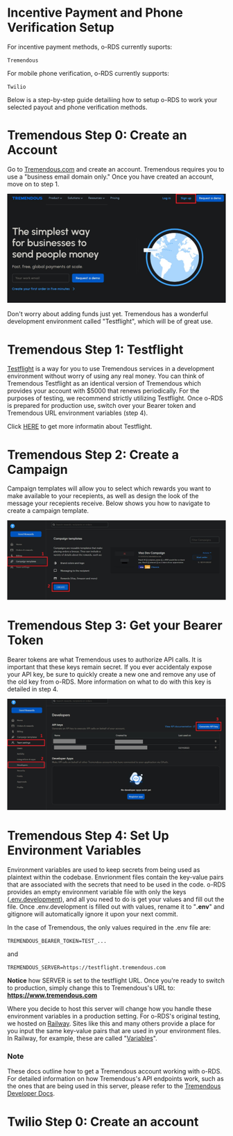 # Incentive Payment and Phone Verification Setup

For incentive payment methods, o-RDS currently suports:

    Tremendous

For mobile phone verification, o-RDS currently supports:

    Twilio

Below is a step-by-step guide detailiing how to setup o-RDS to work your selected payout and phone verification methods. 

# Tremendous Step 0: Create an Account

Go to [Tremendous.com](https://www.tremendous.com/) and create an account. Tremendous requires you to use a "business email domain only." Once you have created an account, move on to step 1. 

![Tremendous Sign Up](../photos/Tremendous_signup.jpg "Tremendous home page")

Don't worry about adding funds just yet. Tremendous has a wonderful development environment called "Testflight", which will be of great use. 

# Tremendous Step 1: Testflight

[Testflight](https://testflight.tremendous.com/) is a way for you to use Tremendous services in a development environment without worry of using any real money. You can think of Tremendous Testflight as an identical version of Tremendous which provides your account with $5000 that renews periodically. For the purposes of testing, we recommend strictly utilizing Testflight. Once o-RDS is prepared for production use, switch over your Bearer token and Tremendous URL environment variables (step 4). 

Click [HERE](https://developers.tremendous.com/docs/sandbox-environment) to get more informatin about Testflight. 

# Tremendous Step 2: Create a Campaign

Campaign templates will allow you to select which rewards you want to make available to your recepients, as well as design the look of the message your recepients receive. Below shows you how to navigate to create a campaign template. 

![Tremendous Create Campaign](../photos/Tremendous_Create_Campaign.jpg "Tremendous Create Campaign")

# Tremendous Step 3: Get your Bearer Token

Bearer tokens are what Tremendous uses to authorize API calls. It is important that these keys remain secret. If you ever accidentaly expose your API key, be sure to quickly create a new one and remove any use of the old key from o-RDS. More information on what to do with this key is detailed in step 4. 

![Tremendous API Keys](../photos/Tremendous_API_Keys.jpg "Tremendous API Keys")

# Tremendous Step 4: Set Up Environment Variables

Environment variables are used to keep secrets from being used as plaintext within the codebase. Envrionment files contain the key-value pairs that are associated with the secrets that need to be used in the code. o-RDS provides an empty environment variable file with only the keys ([.env.development](../.env.development)), and all you need to do is get your values and fill out the file. Once .env.development is filled out with values, rename it to "**.env**" and gitignore will automatically ignore it upon your next commit. 

In the case of Tremendous, the only values required in the .env file are: 

    TREMENDOUS_BEARER_TOKEN=TEST_...

and 

    TREMENDOUS_SERVER=https://testflight.tremendous.com

**Notice** how SERVER is set to the testflight URL. Once you're ready to switch to production, simply change this to Tremendous's URL to: **https://www.tremendous.com**

Where you decide to host this server will change how you handle these environment variables in a production setting. For o-RDS's original testing, we hosted on [Railway](https://railway.app/). Sites like this and many others provide a place for you input the same key-value pairs that are used in your environment files. In Railway, for example, these are called "[Variables](https://docs.railway.app/develop/variables)". 

### Note
These docs outline how to get a Tremendous account working with o-RDS. For detailed information on how Tremendous's API endpoints work, such as the ones that are being used in this server, please refer to the [Tremendous Developer Docs](https://developers.tremendous.com/docs/introduction).

# Twilio Step 0: Create an account

